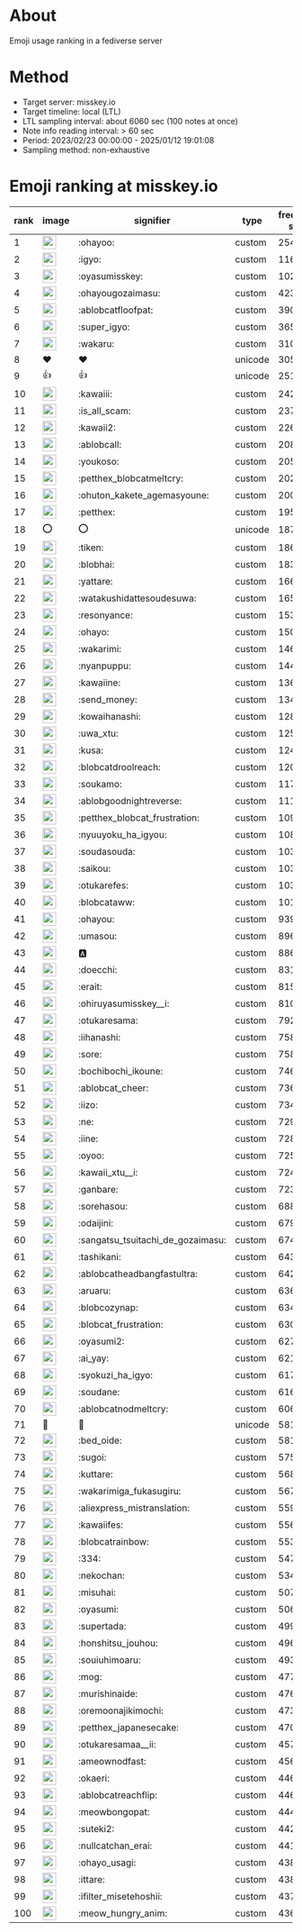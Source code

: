 # About
Emoji usage ranking in a fediverse server

# Method
- Target server: misskey.io
- Target timeline: local (LTL)
- LTL sampling interval: about 6060 sec (100 notes at once)
- Note info reading interval: > 60 sec
- Period: 2023/02/23 00:00:00 - 2025/01/12 19:01:08 
- Sampling method: non-exhaustive

# Emoji ranking at misskey.io

|rank|image|signifier|type|frequency score|
|----|----|----|----|----|
|1|<img height="24" src="https://misskey.io/emoji/ohayoo.webp">|:ohayoo:|custom|254343|
|2|<img height="24" src="https://misskey.io/emoji/igyo.webp">|:igyo:|custom|116585|
|3|<img height="24" src="https://misskey.io/emoji/oyasumisskey.webp">|:oyasumisskey:|custom|102113|
|4|<img height="24" src="https://misskey.io/emoji/ohayougozaimasu.webp">|:ohayougozaimasu:|custom|42397|
|5|<img height="24" src="https://misskey.io/emoji/ablobcatfloofpat.webp">|:ablobcatfloofpat:|custom|39005|
|6|<img height="24" src="https://misskey.io/emoji/super_igyo.webp">|:super_igyo:|custom|36539|
|7|<img height="24" src="https://misskey.io/emoji/wakaru.webp">|:wakaru:|custom|31007|
|8|❤|❤|unicode|30517|
|9|👍|👍|unicode|25175|
|10|<img height="24" src="https://misskey.io/emoji/kawaiii.webp">|:kawaiii:|custom|24280|
|11|<img height="24" src="https://misskey.io/emoji/is_all_scam.webp">|:is_all_scam:|custom|23718|
|12|<img height="24" src="https://misskey.io/emoji/kawaii2.webp">|:kawaii2:|custom|22601|
|13|<img height="24" src="https://misskey.io/emoji/ablobcall.webp">|:ablobcall:|custom|20847|
|14|<img height="24" src="https://misskey.io/emoji/youkoso.webp">|:youkoso:|custom|20515|
|15|<img height="24" src="https://misskey.io/emoji/petthex_blobcatmeltcry.webp">|:petthex_blobcatmeltcry:|custom|20232|
|16|<img height="24" src="https://misskey.io/emoji/ohuton_kakete_agemasyoune.webp">|:ohuton_kakete_agemasyoune:|custom|20067|
|17|<img height="24" src="https://misskey.io/emoji/petthex.webp">|:petthex:|custom|19548|
|18|⭕|⭕|unicode|18765|
|19|<img height="24" src="https://misskey.io/emoji/tiken.webp">|:tiken:|custom|18604|
|20|<img height="24" src="https://misskey.io/emoji/blobhai.webp">|:blobhai:|custom|18302|
|21|<img height="24" src="https://misskey.io/emoji/yattare.webp">|:yattare:|custom|16627|
|22|<img height="24" src="https://misskey.io/emoji/watakushidattesoudesuwa.webp">|:watakushidattesoudesuwa:|custom|16583|
|23|<img height="24" src="https://misskey.io/emoji/resonyance.webp">|:resonyance:|custom|15322|
|24|<img height="24" src="https://misskey.io/emoji/ohayo.webp">|:ohayo:|custom|15021|
|25|<img height="24" src="https://misskey.io/emoji/wakarimi.webp">|:wakarimi:|custom|14638|
|26|<img height="24" src="https://misskey.io/emoji/nyanpuppu.webp">|:nyanpuppu:|custom|14472|
|27|<img height="24" src="https://misskey.io/emoji/kawaiine.webp">|:kawaiine:|custom|13661|
|28|<img height="24" src="https://misskey.io/emoji/send_money.webp">|:send_money:|custom|13414|
|29|<img height="24" src="https://misskey.io/emoji/kowaihanashi.webp">|:kowaihanashi:|custom|12835|
|30|<img height="24" src="https://misskey.io/emoji/uwa_xtu.webp">|:uwa_xtu:|custom|12553|
|31|<img height="24" src="https://misskey.io/emoji/kusa.webp">|:kusa:|custom|12421|
|32|<img height="24" src="https://misskey.io/emoji/blobcatdroolreach.webp">|:blobcatdroolreach:|custom|12092|
|33|<img height="24" src="https://misskey.io/emoji/soukamo.webp">|:soukamo:|custom|11728|
|34|<img height="24" src="https://misskey.io/emoji/ablobgoodnightreverse.webp">|:ablobgoodnightreverse:|custom|11198|
|35|<img height="24" src="https://misskey.io/emoji/petthex_blobcat_frustration.webp">|:petthex_blobcat_frustration:|custom|10979|
|36|<img height="24" src="https://misskey.io/emoji/nyuuyoku_ha_igyou.webp">|:nyuuyoku_ha_igyou:|custom|10889|
|37|<img height="24" src="https://misskey.io/emoji/soudasouda.webp">|:soudasouda:|custom|10345|
|38|<img height="24" src="https://misskey.io/emoji/saikou.webp">|:saikou:|custom|10340|
|39|<img height="24" src="https://misskey.io/emoji/otukarefes.webp">|:otukarefes:|custom|10326|
|40|<img height="24" src="https://misskey.io/emoji/blobcataww.webp">|:blobcataww:|custom|10187|
|41|<img height="24" src="https://misskey.io/emoji/ohayou.webp">|:ohayou:|custom|9391|
|42|<img height="24" src="https://misskey.io/emoji/umasou.webp">|:umasou:|custom|8962|
|43|<img height="24" src="https://misskey.io/emoji/a.webp">|:a:|custom|8868|
|44|<img height="24" src="https://misskey.io/emoji/doecchi.webp">|:doecchi:|custom|8318|
|45|<img height="24" src="https://misskey.io/emoji/erait.webp">|:erait:|custom|8151|
|46|<img height="24" src="https://misskey.io/emoji/ohiruyasumisskey__i.webp">|:ohiruyasumisskey__i:|custom|8106|
|47|<img height="24" src="https://misskey.io/emoji/otukaresama.webp">|:otukaresama:|custom|7925|
|48|<img height="24" src="https://misskey.io/emoji/iihanashi.webp">|:iihanashi:|custom|7585|
|49|<img height="24" src="https://misskey.io/emoji/sore.webp">|:sore:|custom|7582|
|50|<img height="24" src="https://misskey.io/emoji/bochibochi_ikoune.webp">|:bochibochi_ikoune:|custom|7469|
|51|<img height="24" src="https://misskey.io/emoji/ablobcat_cheer.webp">|:ablobcat_cheer:|custom|7362|
|52|<img height="24" src="https://misskey.io/emoji/iizo.webp">|:iizo:|custom|7342|
|53|<img height="24" src="https://misskey.io/emoji/ne.webp">|:ne:|custom|7293|
|54|<img height="24" src="https://misskey.io/emoji/iine.webp">|:iine:|custom|7286|
|55|<img height="24" src="https://misskey.io/emoji/oyoo.webp">|:oyoo:|custom|7255|
|56|<img height="24" src="https://misskey.io/emoji/kawaii_xtu__i.webp">|:kawaii_xtu__i:|custom|7246|
|57|<img height="24" src="https://misskey.io/emoji/ganbare.webp">|:ganbare:|custom|7230|
|58|<img height="24" src="https://misskey.io/emoji/sorehasou.webp">|:sorehasou:|custom|6882|
|59|<img height="24" src="https://misskey.io/emoji/odaijini.webp">|:odaijini:|custom|6791|
|60|<img height="24" src="https://misskey.io/emoji/sangatsu_tsuitachi_de_gozaimasu.webp">|:sangatsu_tsuitachi_de_gozaimasu:|custom|6749|
|61|<img height="24" src="https://misskey.io/emoji/tashikani.webp">|:tashikani:|custom|6436|
|62|<img height="24" src="https://misskey.io/emoji/ablobcatheadbangfastultra.webp">|:ablobcatheadbangfastultra:|custom|6427|
|63|<img height="24" src="https://misskey.io/emoji/aruaru.webp">|:aruaru:|custom|6362|
|64|<img height="24" src="https://misskey.io/emoji/blobcozynap.webp">|:blobcozynap:|custom|6345|
|65|<img height="24" src="https://misskey.io/emoji/blobcat_frustration.webp">|:blobcat_frustration:|custom|6301|
|66|<img height="24" src="https://misskey.io/emoji/oyasumi2.webp">|:oyasumi2:|custom|6272|
|67|<img height="24" src="https://misskey.io/emoji/ai_yay.webp">|:ai_yay:|custom|6214|
|68|<img height="24" src="https://misskey.io/emoji/syokuzi_ha_igyo.webp">|:syokuzi_ha_igyo:|custom|6174|
|69|<img height="24" src="https://misskey.io/emoji/soudane.webp">|:soudane:|custom|6161|
|70|<img height="24" src="https://misskey.io/emoji/ablobcatnodmeltcry.webp">|:ablobcatnodmeltcry:|custom|6060|
|71|🎉|🎉|unicode|5817|
|72|<img height="24" src="https://misskey.io/emoji/bed_oide.webp">|:bed_oide:|custom|5816|
|73|<img height="24" src="https://misskey.io/emoji/sugoi.webp">|:sugoi:|custom|5751|
|74|<img height="24" src="https://misskey.io/emoji/kuttare.webp">|:kuttare:|custom|5686|
|75|<img height="24" src="https://misskey.io/emoji/wakarimiga_fukasugiru.webp">|:wakarimiga_fukasugiru:|custom|5672|
|76|<img height="24" src="https://misskey.io/emoji/aliexpress_mistranslation.webp">|:aliexpress_mistranslation:|custom|5590|
|77|<img height="24" src="https://misskey.io/emoji/kawaiifes.webp">|:kawaiifes:|custom|5569|
|78|<img height="24" src="https://misskey.io/emoji/blobcatrainbow.webp">|:blobcatrainbow:|custom|5538|
|79|<img height="24" src="https://misskey.io/emoji/334.webp">|:334:|custom|5473|
|80|<img height="24" src="https://misskey.io/emoji/nekochan.webp">|:nekochan:|custom|5343|
|81|<img height="24" src="https://misskey.io/emoji/misuhai.webp">|:misuhai:|custom|5073|
|82|<img height="24" src="https://misskey.io/emoji/oyasumi.webp">|:oyasumi:|custom|5069|
|83|<img height="24" src="https://misskey.io/emoji/supertada.webp">|:supertada:|custom|4993|
|84|<img height="24" src="https://misskey.io/emoji/honshitsu_jouhou.webp">|:honshitsu_jouhou:|custom|4966|
|85|<img height="24" src="https://misskey.io/emoji/souiuhimoaru.webp">|:souiuhimoaru:|custom|4933|
|86|<img height="24" src="https://misskey.io/emoji/mog.webp">|:mog:|custom|4779|
|87|<img height="24" src="https://misskey.io/emoji/murishinaide.webp">|:murishinaide:|custom|4766|
|88|<img height="24" src="https://misskey.io/emoji/oremoonajikimochi.webp">|:oremoonajikimochi:|custom|4738|
|89|<img height="24" src="https://misskey.io/emoji/petthex_japanesecake.webp">|:petthex_japanesecake:|custom|4705|
|90|<img height="24" src="https://misskey.io/emoji/otukaresamaa__ii.webp">|:otukaresamaa__ii:|custom|4573|
|91|<img height="24" src="https://misskey.io/emoji/ameownodfast.webp">|:ameownodfast:|custom|4565|
|92|<img height="24" src="https://misskey.io/emoji/okaeri.webp">|:okaeri:|custom|4469|
|93|<img height="24" src="https://misskey.io/emoji/ablobcatreachflip.webp">|:ablobcatreachflip:|custom|4463|
|94|<img height="24" src="https://misskey.io/emoji/meowbongopat.webp">|:meowbongopat:|custom|4441|
|95|<img height="24" src="https://misskey.io/emoji/suteki2.webp">|:suteki2:|custom|4422|
|96|<img height="24" src="https://misskey.io/emoji/nullcatchan_erai.webp">|:nullcatchan_erai:|custom|4413|
|97|<img height="24" src="https://misskey.io/emoji/ohayo_usagi.webp">|:ohayo_usagi:|custom|4388|
|98|<img height="24" src="https://misskey.io/emoji/ittare.webp">|:ittare:|custom|4386|
|99|<img height="24" src="https://misskey.io/emoji/ifilter_misetehoshii.webp">|:ifilter_misetehoshii:|custom|4373|
|100|<img height="24" src="https://misskey.io/emoji/meow_hungry_anim.webp">|:meow_hungry_anim:|custom|4367|
